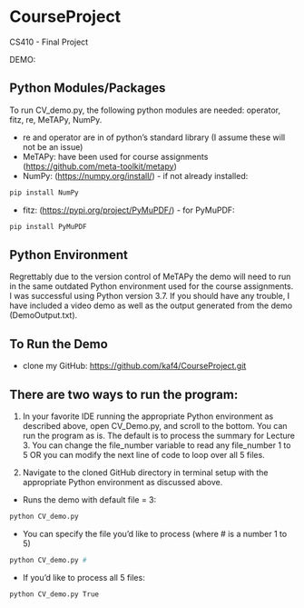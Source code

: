 # CourseProject

CS410 - Final Project

DEMO:

## Python Modules/Packages
To run CV_demo.py, the following python modules are needed: operator, fitz, re, MeTAPy, NumPy.
- re and operator are in of python’s standard library (I assume these will not be an issue)
- MeTAPy: have been used for course assignments (https://github.com/meta-toolkit/metapy) 
- NumPy: (https://numpy.org/install/) - if not already installed:
```bash 
pip install NumPy
```
- fitz: (https://pypi.org/project/PyMuPDF/) - for PyMuPDF:
```bash 
pip install PyMuPDF 
```
## Python Environment
Regrettably due to the version control of MeTAPy the demo will need to run in the same outdated Python environment used for the course assignments. I was successful using Python version 3.7. If you should have any trouble, I have included a video demo as well as the output generated from the demo (DemoOutput.txt).

## To Run the Demo 
- clone my GitHub: https://github.com/kaf4/CourseProject.git

## There are two ways to run the program:

1. In your favorite IDE running the appropriate Python environment as described above, open CV_Demo.py, and scroll to the bottom. 
You can run the program as is. The default is to process the summary for Lecture 3. 
You can change the file_number variable to read any file_number 1 to 5 OR you can modify the next line of code to loop over all 5 files.

2. Navigate to the cloned GitHub directory in terminal setup with the appropriate Python environment as discussed above. 
- Runs the demo with default file = 3:
 ```bash 
python CV_demo.py
```
- You can specify the file you’d like to process (where # is a number 1 to 5)
 ```bash 
python CV_demo.py #
```
- If you’d like to process all 5 files: 
 ```bash 
python CV_demo.py True
```


